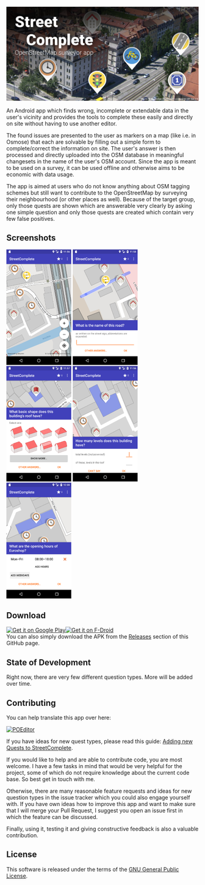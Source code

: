 ![StreetComplete](fastlane/metadata/en/images/featureGraphic.png)

An Android app which finds wrong, incomplete or extendable data in the user's vicinity and provides the tools to complete these easily and directly on site without having to use another editor.

The found issues are presented to the user as markers on a map (like i.e. in Osmose) that each are
solvable by filling out a simple form to complete/correct the information on site. The user's
answer is then processed and directly uploaded into the OSM database in meaningful changesets in the name
of the user's OSM account.
Since the app is meant to be used on a survey, it can be used offline and otherwise aims to be
economic with data usage.

The app is aimed at users who do not know anything about OSM tagging schemes but still want to
contribute to the OpenStreetMap by surveying their neighbourhood (or other places as well). Because of the target group, only those quests are shown which are answerable very clearly by asking one simple question and only those quests are created which contain very few false positives.

## Screenshots
<img src="fastlane/metadata/en/images/phoneScreenshots/screenshot1.png" width="170"/> <img src="fastlane/metadata/en/images/phoneScreenshots/screenshot2.png" width="170"/> <img src="fastlane/metadata/en/images/phoneScreenshots/screenshot3.png" width="170"/> <img src="fastlane/metadata/en/images/phoneScreenshots/screenshot4.png" width="170"/> <img src="fastlane/metadata/en/images/phoneScreenshots/screenshot5.png" width="170"/>

## Download

[<img src="https://play.google.com/intl/en_us/badges/images/generic/en_badge_web_generic.png" alt="Get it on Google Play" height="80">](https://play.google.com/store/apps/details?id=de.westnordost.streetcomplete)[<img src="https://f-droid.org/badge/get-it-on.png" alt="Get it on F-Droid"
      height="80"><br/>](https://f-droid.org/repository/browse/?fdid=de.westnordost.streetcomplete)
You can also simply download the APK from the [Releases](https://github.com/westnordost/StreetComplete/releases) section of this GitHub page.

## State of Development

Right now, there are very few different question types. More will be added over time.

## Contributing

You can help translate this app over here: 

[<img src="https://poeditor.com/public/images/logo_small.png" alt="POEditor">](https://poeditor.com/join/project/IE4GC127Ki)

If you have ideas for new quest types, please read this guide: [Adding new Quests to StreetComplete](https://github.com/westnordost/StreetComplete/wiki/Adding-new-Quests-to-StreetComplete).

If you would like to help and are able to contribute code, you are most welcome.
I have a few tasks in mind that would be very helpful for the project, some of which do not require knowledge about the current code base. So best get in touch with me.

Otherwise, there are many reasonable feature requests and ideas for new question types in the issue tracker which you could also engage yourself with.
If you have own ideas how to improve this app and want to make sure that I will merge your Pull Request, I suggest you open an issue first in which the feature can be discussed.

Finally, using it, testing it and giving constructive feedback is also a valuable contribution.

## License

This software is released under the terms of the [GNU General Public License](http://www.gnu.org/licenses/gpl-3.0.html).
